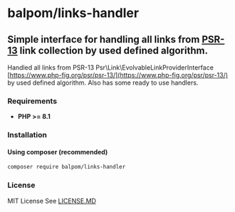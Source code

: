 # balpom/links-handler
## Simple interface for handling all links from [PSR-13](https://www.php-fig.org/psr/psr-13/) link collection by used defined algorithm.

Handled all links from PSR-13 Psr\Link\EvolvableLinkProviderInterface [https://www.php-fig.org/psr/psr-13/](https://www.php-fig.org/psr/psr-13/) by used defined algorithm.
Also has some ready to use handlers.

### Requirements 
- **PHP >= 8.1**

### Installation
#### Using composer (recommended)
```bash
composer require balpom/links-handler
```

### License
MIT License See [LICENSE.MD](LICENSE.MD)
